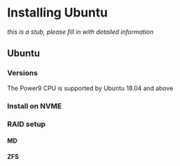 # Installing Ubuntu

*this is a stub, please fill in with detailed information*

## Ubuntu

### Versions

The Power9 CPU is supported by Ubuntu 18.04 and above

### Install on NVME

### RAID setup

#### MD

#### ZFS
